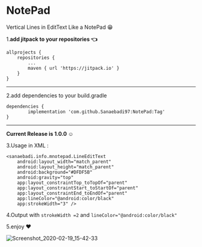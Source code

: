 # NotePad
Vertical Lines in EditText Like a NotePad :grin:


1.**add jitpack to your repositories :point_left:**

	allprojects {
		repositories {
			...
			maven { url 'https://jitpack.io' }
		}
	}
	

---------
  
  2.add dependencies to your build.gradle 
  
  	dependencies {
	        implementation 'com.github.Sanaebadi97:NotePad:Tag'
	}

--------
**Current Release is 1.0.0 :relaxed:**

3.Usage in XML :

    <sanaebadi.info.mnotepad.LineEditText
        android:layout_width="match_parent"
        android:layout_height="match_parent"
        android:background="#DFDF5B"
        android:gravity="top"
        app:layout_constraintTop_toTopOf="parent"
        app:layout_constraintStart_toStartOf="parent"
        app:layout_constraintEnd_toEndOf="parent"
        app:lineColor="@android:color/black"
        app:strokeWidth="3" />
	
	
	
4.Output with ``strokeWidth =2`` and  ``lineColor="@android:color/black"``

5.enjoy :heart:

![Screenshot_2020-02-19_15-42-33](https://user-images.githubusercontent.com/26750131/74833440-b34d2580-532e-11ea-9fed-a6a0b80e3aeb.png)

